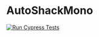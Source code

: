 # AutoShackMono
[![Run Cypress Tests](https://github.com/rkennedy1/autoShackMono/actions/workflows/cypress-tests.yml/badge.svg)](https://github.com/rkennedy1/autoShackMono/actions/workflows/cypress-tests.yml)
